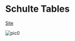 # Schulte Tables

[Site](https://heaven-born.github.io/schulte/)

![pic0](https://habrastorage.org/files/198/88c/b6b/19888cb6b44947b598de3b3e9b6ab5c3.gif)

